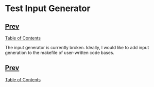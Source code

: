 # Test Input Generator

[Prev](autogenerated-tests.md)
-
[Table of Contents](README.md)

The input generator is currently broken.  Ideally, I would like to add input generation to the makefile of user-written code bases.

[Prev](autogenerated-tests.md)
-
[Table of Contents](README.md)

